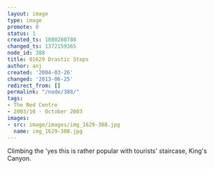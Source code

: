 ```yaml
---
layout: image
type: image
promote: 0
status: 1
created_ts: 1080280788
changed_ts: 1372159365
node_id: 388
title: 01629 Drastic Steps
author: anj
created: '2004-03-26'
changed: '2013-06-25'
redirect_from: []
permalink: "/node/388/"
tags:
- The Red Centre
- 2003/10 - October 2003
images:
- src: image/images/img_1629-388.jpg
  name: img_1629-388.jpg
---
```

Climbing the 'yes this is rather popular with tourists' staircase, King's Canyon.
